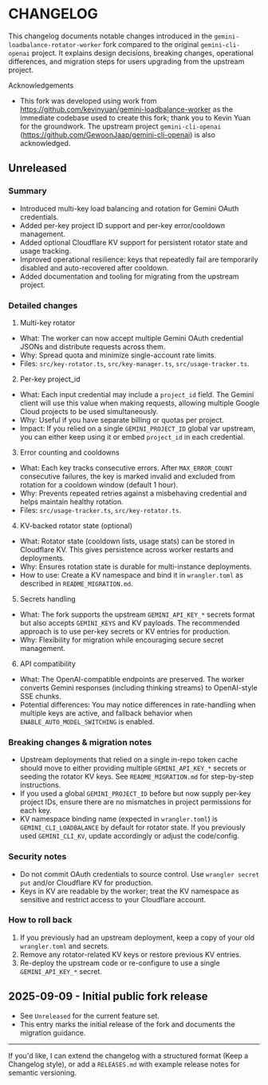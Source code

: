 # CHANGELOG

This changelog documents notable changes introduced in the `gemini-loadbalance-rotator-worker` fork compared to the original `gemini-cli-openai` project. It explains design decisions, breaking changes, operational differences, and migration steps for users upgrading from the upstream project.

Acknowledgements
- This fork was developed using work from https://github.com/kevinyuan/gemini-loadbalance-worker as the immediate codebase used to create this fork; thank you to Kevin Yuan for the groundwork. The upstream project `gemini-cli-openai` (https://github.com/GewoonJaap/gemini-cli-openai) is also acknowledged.

## Unreleased

### Summary
- Introduced multi-key load balancing and rotation for Gemini OAuth credentials.
- Added per-key project ID support and per-key error/cooldown management.
- Added optional Cloudflare KV support for persistent rotator state and usage tracking.
- Improved operational resilience: keys that repeatedly fail are temporarily disabled and auto-recovered after cooldown.
- Added documentation and tooling for migrating from the upstream project.

### Detailed changes

1) Multi-key rotator
- What: The worker can now accept multiple Gemini OAuth credential JSONs and distribute requests across them.
- Why: Spread quota and minimize single-account rate limits.
- Files: `src/key-rotator.ts`, `src/key-manager.ts`, `src/usage-tracker.ts`.

2) Per-key project_id
- What: Each input credential may include a `project_id` field. The Gemini client will use this value when making requests, allowing multiple Google Cloud projects to be used simultaneously.
- Why: Useful if you have separate billing or quotas per project.
- Impact: If you relied on a single `GEMINI_PROJECT_ID` global var upstream, you can either keep using it or embed `project_id` in each credential.

3) Error counting and cooldowns
- What: Each key tracks consecutive errors. After `MAX_ERROR_COUNT` consecutive failures, the key is marked invalid and excluded from rotation for a cooldown window (default 1 hour).
- Why: Prevents repeated retries against a misbehaving credential and helps maintain healthy rotation.
- Files: `src/usage-tracker.ts`, `src/key-rotator.ts`.

4) KV-backed rotator state (optional)
- What: Rotator state (cooldown lists, usage stats) can be stored in Cloudflare KV. This gives persistence across worker restarts and deployments.
- Why: Ensures rotation state is durable for multi-instance deployments.
- How to use: Create a KV namespace and bind it in `wrangler.toml` as described in `README_MIGRATION.md`.

5) Secrets handling
- What: The fork supports the upstream `GEMINI_API_KEY_*` secrets format but also accepts `GEMINI_KEYS` and KV payloads. The recommended approach is to use per-key secrets or KV entries for production.
- Why: Flexibility for migration while encouraging secure secret management.

6) API compatibility
- What: The OpenAI-compatible endpoints are preserved. The worker converts Gemini responses (including thinking streams) to OpenAI-style SSE chunks.
- Potential differences: You may notice differences in rate-handling when multiple keys are active, and fallback behavior when `ENABLE_AUTO_MODEL_SWITCHING` is enabled.

### Breaking changes & migration notes

- Upstream deployments that relied on a single in-repo token cache should move to either providing multiple `GEMINI_API_KEY_*` secrets or seeding the rotator KV keys. See `README_MIGRATION.md` for step-by-step instructions.
- If you used a global `GEMINI_PROJECT_ID` before but now supply per-key project IDs, ensure there are no mismatches in project permissions for each key.
- KV namespace binding name (expected in `wrangler.toml`) is `GEMINI_CLI_LOADBALANCE` by default for rotator state. If you previously used `GEMINI_CLI_KV`, update accordingly or adjust the code/config.

### Security notes

- Do not commit OAuth credentials to source control. Use `wrangler secret put` and/or Cloudflare KV for production.
- Keys in KV are readable by the worker; treat the KV namespace as sensitive and restrict access to your Cloudflare account.

### How to roll back

1. If you previously had an upstream deployment, keep a copy of your old `wrangler.toml` and secrets.
2. Remove any rotator-related KV keys or restore previous KV entries.
3. Re-deploy the upstream code or re-configure to use a single `GEMINI_API_KEY_*` secret.

## 2025-09-09 - Initial public fork release

- See `Unreleased` for the current feature set.
- This entry marks the initial release of the fork and documents the migration guidance.

---

If you'd like, I can extend the changelog with a structured format (Keep a Changelog style), or add a `RELEASES.md` with example release notes for semantic versioning.
